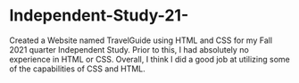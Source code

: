 # Independent-Study-21-
Created a Website named TravelGuide using HTML and CSS for my Fall 2021 quarter Independent Study. 
Prior to this, I had absolutely no experience in HTML or CSS. Overall, I think I did a good job at utilizing 
some of the capabilities of CSS and HTML.
